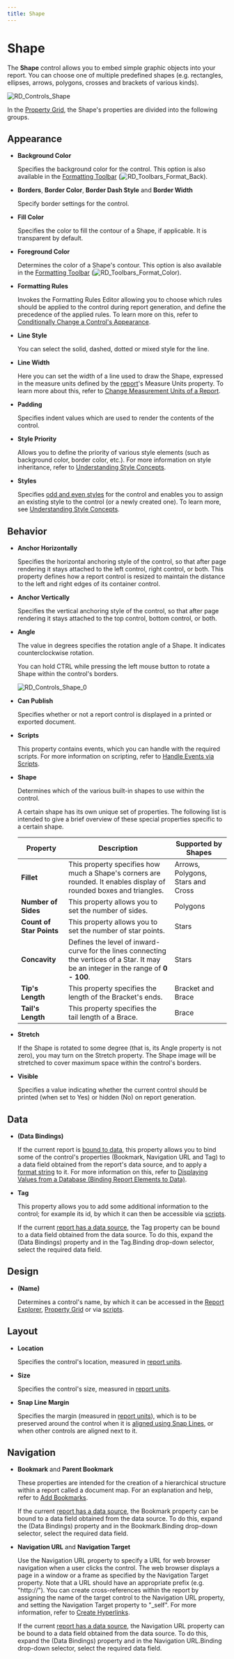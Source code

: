 ```yaml
---
title: Shape
---
```

# Shape
The **Shape** control allows you to embed simple graphic objects into your report. You can choose one of multiple predefined shapes (e.g. rectangles, ellipses, arrows, polygons, crosses and brackets of various kinds).

![RD_Controls_Shape](../../../../../images/Img8276.png)

In the [Property Grid](../../../../../../interface-elements-for-desktop/articles/report-designer/report-designer-for-winforms/report-designer-reference/report-designer-ui/property-grid.md), the Shape's properties are divided into the following groups.

## Appearance
* **Background Color**
	
	Specifies the background color for the control. This option is also available in the [Formatting Toolbar](../../../../../../interface-elements-for-desktop/articles/report-designer/report-designer-for-winforms/report-designer-reference/report-designer-ui/formatting-toolbar.md) (![RD_Toolbars_Format_Back](../../../../../images/Img8441.png)).
* **Borders**, **Border Color**, **Border Dash Style** and **Border Width**
	
	Specify border settings for the control.
* **Fill Color**
	
	Specifies the color to fill the contour of a Shape, if applicable. It is transparent by default.
* **Foreground Color**
	
	Determines the color of a Shape's contour. This option is also available in the [Formatting Toolbar](../../../../../../interface-elements-for-desktop/articles/report-designer/report-designer-for-winforms/report-designer-reference/report-designer-ui/formatting-toolbar.md) (![RD_Toolbars_Format_Color](../../../../../images/Img8440.png)).
* **Formatting Rules**
	
	Invokes the Formatting Rules Editor allowing you to choose which rules should be applied to the control during report generation, and define the precedence of the applied rules. To learn more on this, refer to [Conditionally Change a Control's Appearance](../../../../../../interface-elements-for-desktop/articles/report-designer/report-designer-for-winforms/create-reports/styles-and-conditional-formatting/conditionally-change-a-controls-appearance.md).
* **Line Style**
	
	You can select the solid, dashed, dotted or mixed style for the line.
* **Line Width**
	
	Here you can set the width of a line used to draw the Shape, expressed in the measure units defined by the [report](../../../../../../interface-elements-for-desktop/articles/report-designer/report-designer-for-winforms/report-designer-reference/report-settings.md)'s Measure Units property. To learn more about this, refer to [Change Measurement Units of a Report](../../../../../../interface-elements-for-desktop/articles/report-designer/report-designer-for-winforms/create-reports/basic-operations/change-measurement-units-of-a-report.md).
* **Padding**
	
	Specifies indent values which are used to render the contents of the control.
* **Style Priority**
	
	Allows you to define the priority of various style elements (such as background color, border color, etc.). For more information on style inheritance, refer to [Understanding Style Concepts](../../../../../../interface-elements-for-desktop/articles/report-designer/report-designer-for-winforms/create-reports/styles-and-conditional-formatting/understanding-style-concepts.md).
* **Styles**
	
	Specifies [odd and even styles](../../../../../../interface-elements-for-desktop/articles/report-designer/report-designer-for-winforms/create-reports/styles-and-conditional-formatting/use-odd-and-even-styles.md) for the control and enables you to assign an existing style to the control (or a newly created one). To learn more, see [Understanding Style Concepts](../../../../../../interface-elements-for-desktop/articles/report-designer/report-designer-for-winforms/create-reports/styles-and-conditional-formatting/understanding-style-concepts.md).

## Behavior
* **Anchor Horizontally**
	
	Specifies the horizontal anchoring style of the control, so that after page rendering it stays attached to the left control, right control, or both. This property defines how a report control is resized to maintain the distance to the left and right edges of its container control.
* **Anchor Vertically**
	
	Specifies the vertical anchoring style of the control, so that after page rendering it stays attached to the top control, bottom control, or both.
* **Angle**
	
	The value in degrees specifies the rotation angle of a Shape. It indicates counterclockwise rotation.
	
	You can hold CTRL while pressing the left mouse button to rotate a Shape within the control's borders.
	
	![RD_Controls_Shape_0](../../../../../images/Img8277.png)
* **Can Publish**
	
	Specifies whether or not a report control is displayed in a printed or exported document.
* **Scripts**
	
	This property contains events, which you can handle with the required scripts. For more information on scripting, refer to [Handle Events via Scripts](../../../../../../interface-elements-for-desktop/articles/report-designer/report-designer-for-winforms/create-reports/miscellaneous/handle-events-via-scripts.md).
* **Shape**
	
	Determines which of the various built-in shapes to use within the control.
	
	A certain shape has its own unique set of properties. The following list is intended to give a brief overview of these special properties specific to a certain shape.
	
	| Property | Description | Supported by Shapes |
	|---|---|---|
	| **Fillet** | This property specifies how much a Shape's corners are rounded. It enables display of rounded boxes and triangles. | Arrows, Polygons, Stars and Cross |
	| **Number of Sides** | This property allows you to set the number of sides. | Polygons |
	| **Count of Star Points** | This property allows you to set the number of star points. | Stars |
	| **Concavity** | Defines the level of inward-curve for the lines connecting the vertices of a Star. It may be an integer in the range of **0 - 100**. | Stars |
	| **Tip's Length** | This property specifies the length of the Bracket's ends. | Bracket and Brace |
	| **Tail's Length** | This property specifies the tail length of a Brace. | Brace |
* **Stretch**
	
	If the Shape is rotated to some degree (that is, its Angle property is not zero), you may turn on the Stretch property. The Shape image will be stretched to cover maximum space within the control's borders.
* **Visible**
	
	Specifies a value indicating whether the current control should be printed (when set to Yes) or hidden (No) on report generation.

## Data
* **(Data Bindings)**
	
	If the current report is [bound to data](../../../../../../interface-elements-for-desktop/articles/report-designer/report-designer-for-winforms/create-reports/binding-a-report-to-data.md), this property allows you to bind some of the control's properties (Bookmark, Navigation URL and Tag) to a data field obtained from the report's data source, and to apply a [format string](../../../../../../interface-elements-for-desktop/articles/report-designer/report-designer-for-winforms/report-editing-basics/change-value-formatting-of-report-elements.md) to it. For more information on this, refer to [Displaying Values from a Database (Binding Report Elements to Data)](../../../../../../interface-elements-for-desktop/articles/report-designer/report-designer-for-winforms/report-editing-basics/displaying-values-from-a-database-(binding-report-elements-to-data).md).
* **Tag**
	
	This property allows you to add some additional information to the control; for example its id, by which it can then be accessible via [scripts](../../../../../../interface-elements-for-desktop/articles/report-designer/report-designer-for-winforms/create-reports/miscellaneous/handle-events-via-scripts.md).
	
	If the current [report has a data source](../../../../../../interface-elements-for-desktop/articles/report-designer/report-designer-for-winforms/create-reports/binding-a-report-to-data.md), the Tag property can be bound to a data field obtained from the data source. To do this, expand the (Data Bindings) property and in the Tag.Binding drop-down selector, select the required data field.

 

## Design
* **(Name)**
	
	Determines a control's name, by which it can be accessed in the [Report Explorer](../../../../../../interface-elements-for-desktop/articles/report-designer/report-designer-for-winforms/report-designer-reference/report-designer-ui/report-explorer.md), [Property Grid](../../../../../../interface-elements-for-desktop/articles/report-designer/report-designer-for-winforms/report-designer-reference/report-designer-ui/property-grid.md) or via [scripts](../../../../../../interface-elements-for-desktop/articles/report-designer/report-designer-for-winforms/create-reports/miscellaneous/handle-events-via-scripts.md).

## Layout
* **Location**
	
	Specifies the control's location, measured in [report units](../../../../../../interface-elements-for-desktop/articles/report-designer/report-designer-for-winforms/create-reports/basic-operations/change-measurement-units-of-a-report.md).
* **Size**
	
	Specifies the control's size, measured in [report units](../../../../../../interface-elements-for-desktop/articles/report-designer/report-designer-for-winforms/create-reports/basic-operations/change-measurement-units-of-a-report.md).
* **Snap Line Margin**
	
	Specifies the margin (measured in [report units](../../../../../../interface-elements-for-desktop/articles/report-designer/report-designer-for-winforms/create-reports/basic-operations/change-measurement-units-of-a-report.md)), which is to be preserved around the control when it is [aligned using Snap Lines](../../../../../../interface-elements-for-desktop/articles/report-designer/report-designer-for-winforms/create-reports/basic-operations/controls-positioning.md), or when other controls are aligned next to it.

## Navigation
* **Bookmark** and **Parent Bookmark**
	
	These properties are intended for the creation of a hierarchical structure within a report called a document map. For an explanation and help, refer to [Add Bookmarks](../../../../../../interface-elements-for-desktop/articles/report-designer/report-designer-for-winforms/create-reports/report-navigation-and-interactivity-/add-bookmarks.md).
	
	If the current [report has a data source](../../../../../../interface-elements-for-desktop/articles/report-designer/report-designer-for-winforms/create-reports/binding-a-report-to-data.md), the Bookmark property can be bound to a data field obtained from the data source. To do this, expand the (Data Bindings) property and in the Bookmark.Binding drop-down selector, select the required data field.
* **Navigation URL** and **Navigation Target**
	
	Use the Navigation URL property to specify a URL for web browser navigation when a user clicks the control. The web browser displays a page in a window or a frame as specified by the Navigation Target property. Note that a URL should have an appropriate prefix (e.g. "http://"). You can create cross-references within the report by assigning the name of the target control to the Navigation URL property, and setting the Navigation Target property to "_self". For more information, refer to [Create Hyperlinks](../../../../../../interface-elements-for-desktop/articles/report-designer/report-designer-for-winforms/create-reports/report-navigation-and-interactivity-/create-hyperlinks.md).
	 
	
	If the current [report has a data source](../../../../../../interface-elements-for-desktop/articles/report-designer/report-designer-for-winforms/create-reports/binding-a-report-to-data.md), the Navigation URL property can be bound to a data field obtained from the data source. To do this, expand the (Data Bindings) property and in the Navigation URL.Binding drop-down selector, select the required data field.